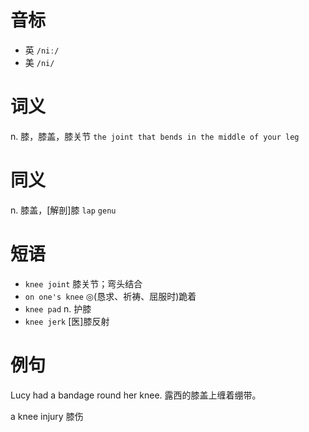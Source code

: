 # 音标

- 英 `/niː/`
- 美 `/ni/`

# 词义

n. 膝，膝盖，膝关节
`the joint that bends in the middle of your leg`

# 同义

n. 膝盖，[解剖]膝
`lap` `genu`

# 短语

- `knee joint` 膝关节；弯头结合
- `on one's knee` ◎(恳求、祈祷、屈服时)跪着
- `knee pad` n. 护膝
- `knee jerk` [医]膝反射

# 例句

Lucy had a bandage round her knee.
露西的膝盖上缠着绷带。

a knee injury
膝伤


